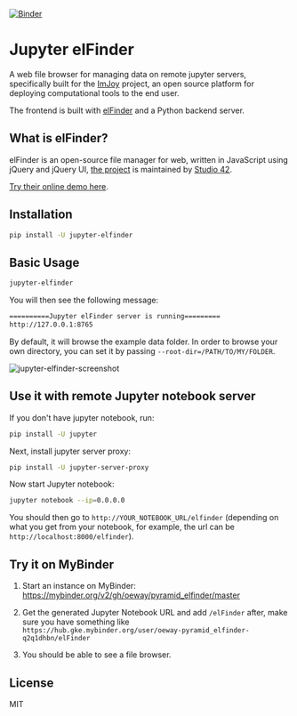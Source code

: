 [![Binder](https://mybinder.org/badge_logo.svg)](https://mybinder.org/v2/gh/oeway/pyramid_elfinder/master)

# Jupyter elFinder

A web file browser for managing data on remote jupyter servers, specifically built for the [ImJoy](https://imjoy.io) project, an open source platform for deploying computational tools to the end user.

The frontend is built with [elFinder](https://github.com/Studio-42/elfinder) and a Python backend server.

## What is elFinder?

elFinder is an open-source file manager for web, written in JavaScript using jQuery and jQuery UI, [the project](https://github.com/Studio-42/elfinder) is maintained by [Studio 42](https://github.com/Studio-42). 

[Try their online demo here](https://studio-42.github.io/elFinder/).


## Installation

```sh
pip install -U jupyter-elfinder
```

## Basic Usage

```sh
jupyter-elfinder
```

You will then see the following message:

```sh
==========Jupyter elFinder server is running=========
http://127.0.0.1:8765
```

By default, it will browse the example data folder. In order to browse your own directory, you can set it by passing `--root-dir=/PATH/TO/MY/FOLDER`.


![jupyter-elfinder-screenshot](example-data/jupyter-elfinder-screenshot.png)

## Use it with remote Jupyter notebook server

If you don't have jupyter notebook, run:

```sh
pip install -U jupyter
```

Next, install jupyter server proxy:

```sh
pip install -U jupyter-server-proxy
```

Now start Jupyter notebook:

```sh
jupyter notebook --ip=0.0.0.0
```

You should then go to `http://YOUR_NOTEBOOK_URL/elfinder` (depending on what you get from your notebook, for example, the url can be `http://localhost:8000/elfinder`).

## Try it on MyBinder

1. Start an instance on MyBinder: https://mybinder.org/v2/gh/oeway/pyramid_elfinder/master

2. Get the generated Jupyter Notebook URL and add `/elFinder` after, make sure you have something like `https://hub.gke.mybinder.org/user/oeway-pyramid_elfinder-q2q1dhbn/elFinder`

3. You should be able to see a file browser.


## License

MIT
